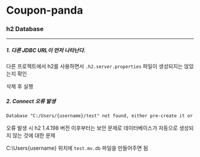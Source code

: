 # Coupon-panda


### h2 Database
***
##### 1. 다른 JDBC URL이 먼저 나타난다.
다른 프로젝트에서 h2를 사용하면서 `.h2.server.properties` 파일이 생성되지는 않았는지 확인

삭제 후 실행

##### 2. Connect 오류 발생
```markdown
Database "C:/Users/{username}/test" not found, either pre-create it or allow remote database creation (not recommended in secure environments) [90149-224] 90149/90149
```

오류 발생 시
h2 1.4.198 버전 이후부터는 보안 문제로 데이터베이스가 자동으로 생성되지 않는 것에 대한 문제

C:\Users\{username} 위치에 `test.mv.db` 파일을 만들어주면 됨